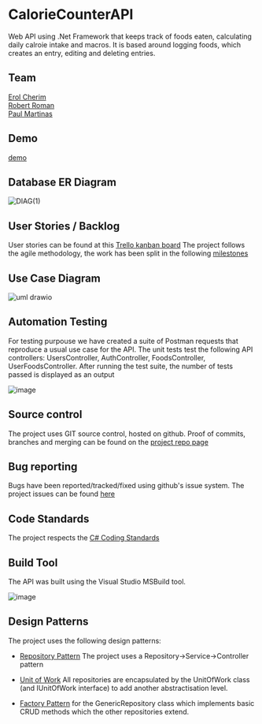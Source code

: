 # CalorieCounterAPI

Web API using .Net Framework that keeps track of foods eaten, calculating daily calroie intake and macros. It is based around logging foods, which creates an entry, editing and deleting entries.

## Team  

[Erol Cherim](https://github.com/erolcherim)  
[Robert Roman](https://github.com/robert-roman)  
[Paul Martinas](https://github.com/mxrtinax)  

## Demo  

[demo](https://youtu.be/wnhvZUpJlCE)

## Database ER Diagram  

![DIAG(1)](https://user-images.githubusercontent.com/48221670/190151103-65895d3a-c810-4edc-ae23-244b31944585.png)

## User Stories / Backlog 

User stories can be found at this [Trello kanban board](https://trello.com/b/aeaaUX4Y/caloriecounterapi)
The project follows the agile methodology, the work has been split in the following [milestones](https://github.com/erolcherim/CalorieCounterAPI/milestones?state=closed)

## Use Case Diagram  

![uml drawio](https://user-images.githubusercontent.com/48221670/190164516-00c5fe0b-8df9-4d4e-9359-548d722a325f.png)

## Automation Testing  

For testing purpouse we have created a suite of Postman requests that reproduce a usual use case for the API.
The unit tests test the following API controllers: UsersController, AuthController, FoodsController, UserFoodsController.
After running the test suite, the number of tests passed is displayed as an output

![image](https://user-images.githubusercontent.com/48221670/190230053-45da0df0-fe06-4943-a217-280805cff8e4.png)


## Source control  

The project uses GIT source control, hosted on github. Proof of commits, branches and merging can be found on the [project repo page](https://github.com/erolcherim/CalorieCounterAPI)

## Bug reporting

Bugs have been reported/tracked/fixed using github's issue system. The project issues can be found [here](https://github.com/erolcherim/CalorieCounterAPI/issues?q=is%3Aissue+is%3Aclosed)

## Code Standards

The project respects the [C# Coding Standards](https://docs.microsoft.com/en-us/dotnet/csharp/fundamentals/coding-style/coding-conventions)

## Build Tool

The API was built using the Visual Studio MSBuild tool.

![image](https://user-images.githubusercontent.com/48221670/189987813-4a22e683-102a-452b-b58e-74a57b028f73.png)

## Design Patterns

The project uses the following design patterns:

* [Repository Pattern](https://docs.microsoft.com/en-us/dotnet/architecture/microservices/microservice-ddd-cqrs-patterns/infrastructure-persistence-layer-design) The project uses a Repository->Service->Controller pattern  

* [Unit of Work](https://docs.microsoft.com/en-us/aspnet/mvc/overview/older-versions/getting-started-with-ef-5-using-mvc-4/implementing-the-repository-and-unit-of-work-patterns-in-an-asp-net-mvc-application) All repositories are encapsulated by the UnitOfWork class (and IUnitOfWork interface) to add another abstractisation level.  

* [Factory Pattern](https://www.tutorialspoint.com/design_pattern/factory_pattern.htm) for the GenericRepository class which implements basic CRUD methods which the other repositories extend.  







